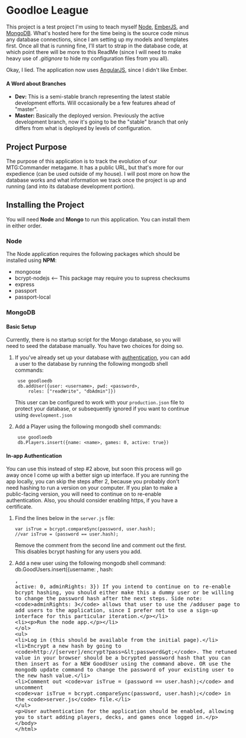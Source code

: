 Goodloe League
==============

This project is a test project I'm using to teach myself [Node][1], [EmberJS][2], and [MongoDB][3]. What's hosted here for the time being is the source code minus any database connections, since I am setting up my models and templates first. Once all that is running fine, I'll start to strap in the database code, at which point there will be more to this ReadMe (since I will need to make heavy use of _.gitignore_ to hide my configuration files from you all).

Okay, I lied. The application now uses [AngularJS][4], since I didn't like Ember.

#### A Word about Branches

+ **Dev:** This is a semi-stable branch representing the latest stable development efforts. Will occasionally be a few features ahead of "master".
+ **Master:** Basically the deployed version. Previously the active development branch, now it's going to be the "stable" branch that only differs from what is deployed by levels of configuration.

## Project Purpose

The purpose of this application is to track the evolution of our MTG:Commander metagame. It has a public URL, but that's more for our expedience (can be used outside of my house). I will post more on how the database works and what information we track once the project is up and running (and into its database development portion).

## Installing the Project

You will need **Node** and **Mongo** to run this application. You can install them in either order.

### Node

The Node application requires the following packages which should be installed using **NPM**:
+ mongoose
+ bcrypt-nodejs <-- This package may require you to supress checksums
+ express
+ passport
+ passport-local

### MongoDB

#### Basic Setup
Currently, there is no startup script for the Mongo database, so you will need to seed the database manually. You have two choices for doing so.

1. If you've already set up your database with [authentication][5], you can add a user to the database by running the following mongodb shell commands:

        use goodloedb
        db.addUser({user: <username>, pwd: <password>,
            roles: ["readWrite", "dbAdmin"]})
    
    This user can be configured to work with your `production.json` file to protect your database, or subsequently ignored if you want to continue using `development.json`

2. Add a Player using the following mongodb shell commands:

        use goodloedb
        db.Players.insert({name: <name>, games: 0, active: true})

#### In-app Authentication

You can use this instead of step #2 above, but soon this process will go away once I come up with a better sign up interface. If you are running the app locally, you can skip the steps after 2, because you probably don't need hashing to run a version on your computer. If you plan to make a public-facing version, you will need to continue on to re-enable authentication. Also, you should consider enabling https, if you have a certificate.

1.  Find the lines below in the `server.js` file:
        
        var isTrue = bcrypt.compareSync(password, user.hash);
        //var isTrue = (password == user.hash);
    Remove the comment from the second line and comment out the first. This disables  bcrypt hashing for any users you add.
2. Add a new user using the following mongodb shell command:
        db.GoodUsers.insert({username: <name>, hash: <plaintext password>, active: 0, adminRights: 3})
    If you intend to continue on to re-enable bcrypt hashing, you should either make this a dummy user or be willing to change the password hash after the next steps. Side note: `adminRights: 3` allows that user to use the /adduser page to add users to the application, since I prefer not to use a sign-up interface for this particular iteration.
3. Run the node app.
+ Log in (this should be available from the initial page).
+ Encrypt a new hash by going to `http://[server]/encrypt?pass=<password>`. The retuned value in your browser should be a bcrypted password hash that you can then insert as for a NEW GoodUser using the command above. OR use the mongodb update command to change the password of your existing user to the new hash value.
+ Comment out `var isTrue = (password == user.hash);` and uncomment `var isTrue = bcrypt.compareSync(password, user.hash);` in the `server.js` file.

User authentication for the application should be enabled, allowing you to start adding players, decks, and games once logged in.

[1]: http://nodejs.org/
[2]: http://emberjs.com/
[3]: http://mongodb.org/
[4]: http://angularjs.org/
[5]: http://docs.mongodb.org/manual/tutorial/enable-authentication/
